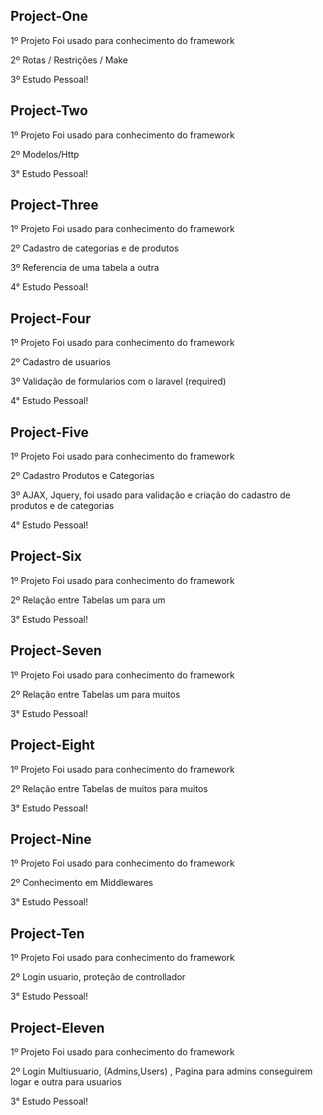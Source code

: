 ## Project-One

1º Projeto Foi usado para conhecimento do framework

2º Rotas / Restrições / Make

3º Estudo Pessoal!


## Project-Two

1º Projeto Foi usado para conhecimento do framework

2º Modelos/Http

3° Estudo Pessoal!

## Project-Three

1º Projeto Foi usado para conhecimento do framework

2º Cadastro de categorias e de produtos

3º Referencia de uma tabela a outra

4° Estudo Pessoal!

## Project-Four

1º Projeto Foi usado para conhecimento do framework

2º Cadastro de usuarios

3º Validação de formularios com o laravel (required)

4° Estudo Pessoal!

## Project-Five

1º Projeto Foi usado para conhecimento do framework

2º Cadastro Produtos e Categorias

3º AJAX, Jquery, foi usado para validação e criação do cadastro de produtos e de categorias

4° Estudo Pessoal!

## Project-Six

1º Projeto Foi usado para conhecimento do framework

2º Relação entre Tabelas um para um

3° Estudo Pessoal!

## Project-Seven

1º Projeto Foi usado para conhecimento do framework

2º Relação entre Tabelas um para muitos

3° Estudo Pessoal!

## Project-Eight

1º Projeto Foi usado para conhecimento do framework

2º Relação entre Tabelas de muitos para muitos

3° Estudo Pessoal!

## Project-Nine

1º Projeto Foi usado para conhecimento do framework

2º Conhecimento em Middlewares

3° Estudo Pessoal!

## Project-Ten

1º Projeto Foi usado para conhecimento do framework

2º Login usuario, proteção de controllador

3° Estudo Pessoal!

## Project-Eleven

1º Projeto Foi usado para conhecimento do framework

2º Login Multiusuario, (Admins,Users) , Pagina para admins conseguirem logar e outra para usuarios

3° Estudo Pessoal!